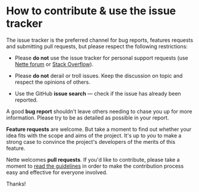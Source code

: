 How to contribute & use the issue tracker
=========================================


The issue tracker is the preferred channel for bug reports, features requests
and submitting pull requests, but please respect the following restrictions:

* Please **do not** use the issue tracker for personal support requests (use
  [Nette forum](https://forum.nette.org) or [Stack Overflow](http://stackoverflow.com)).

* Please **do not** derail or troll issues. Keep the discussion on topic and
  respect the opinions of others.

* Use the GitHub **issue search** &mdash; check if the issue has already been
   reported.

A good **bug report** shouldn't leave others needing to chase you up for more
information. Please try to be as detailed as possible in your report.

**Feature requests** are welcome. But take a moment to find out whether your idea
fits with the scope and aims of the project. It's up to *you* to make a strong
case to convince the project's developers of the merits of this feature.

Nette welcomes **pull requests**. If you'd like to contribute, please take a moment
to [read the guidelines](https://nette.org/en/contributing) in order to make
the contribution process easy and effective for everyone involved.

Thanks!
